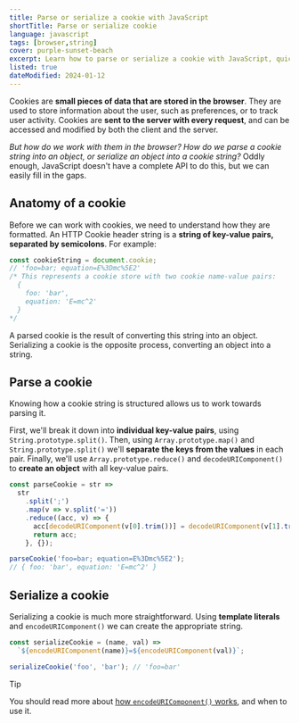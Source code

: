```yaml
---
title: Parse or serialize a cookie with JavaScript
shortTitle: Parse or serialize cookie
language: javascript
tags: [browser,string]
cover: purple-sunset-beach
excerpt: Learn how to parse or serialize a cookie with JavaScript, quickly and effectively.
listed: true
dateModified: 2024-01-12
---
```


Cookies are **small pieces of data that are stored in the browser**. They are used to store information about the user, such as preferences, or to track user activity. Cookies are **sent to the server with every request**, and can be accessed and modified by both the client and the server.

_But how do we work with them in the browser? How do we parse a cookie string into an object, or serialize an object into a cookie string?_ Oddly enough, JavaScript doesn't have a complete API to do this, but we can easily fill in the gaps.

## Anatomy of a cookie

Before we can work with cookies, we need to understand how they are formatted. An HTTP Cookie header string is a **string of key-value pairs, separated by semicolons**. For example:

```js
const cookieString = document.cookie;
// 'foo=bar; equation=E%3Dmc%5E2'
/* This represents a cookie store with two cookie name-value pairs:
  {
    foo: 'bar',
    equation: 'E=mc^2'
  }
*/
```

A parsed cookie is the result of converting this string into an object. Serializing a cookie is the opposite process, converting an object into a string.

## Parse a cookie

Knowing how a cookie string is structured allows us to work towards parsing it.

First, we'll break it down into **individual key-value pairs**, using `String.prototype.split()`. Then, using `Array.prototype.map()` and `String.prototype.split()` we'll **separate the keys from the values** in each pair. Finally, we'll use `Array.prototype.reduce()` and `decodeURIComponent()` to **create an object** with all key-value pairs.

```js
const parseCookie = str =>
  str
    .split(';')
    .map(v => v.split('='))
    .reduce((acc, v) => {
      acc[decodeURIComponent(v[0].trim())] = decodeURIComponent(v[1].trim());
      return acc;
    }, {});

parseCookie('foo=bar; equation=E%3Dmc%5E2');
// { foo: 'bar', equation: 'E=mc^2' }
```

## Serialize a cookie

Serializing a cookie is much more straightforward. Using **template literals** and `encodeURIComponent()` we can create the appropriate string.

```js
const serializeCookie = (name, val) =>
  `${encodeURIComponent(name)}=${encodeURIComponent(val)}`;

serializeCookie('foo', 'bar'); // 'foo=bar'
```

> [!TIP]
>
> You should read more about [how `encodeURIComponent()` works](/js/s/encodeuri-encodeuricomponent), and when to use it.
